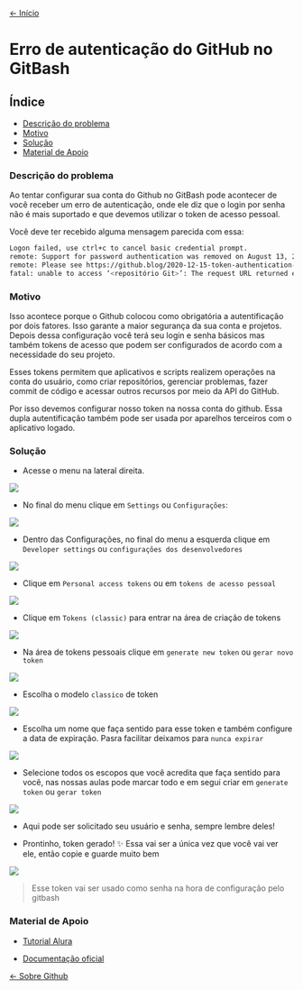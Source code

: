 [<- Início](../README.md)

# Erro de autenticação do GitHub no GitBash

## Índice
- [Descrição do problema](#descrição-do-problema)
- [Motivo](#motivo)
- [Solução](#solução)
- [Material de Apoio](#material-de-apoio)

### Descrição do problema
Ao tentar configurar sua conta do Github no GitBash pode acontecer de você receber um erro de autenticação, onde ele diz que o login por senha não é mais suportado e que devemos utilizar o token de acesso pessoal.

Você deve ter recebido alguma mensagem parecida com essa:
```bash
Logon failed, use ctrl+c to cancel basic credential prompt.
remote: Support for password authentication was removed on August 13, 2021. Please use a personal access token instead.
remote: Please see https://github.blog/2020-12-15-token-authentication-requirements-for-git-operations/ for more information.
fatal: unable to access ‘<repositório Git>’: The request URL returned error: 403 
```

### Motivo
Isso acontece porque o Github colocou como obrigatória a autentificação por dois fatores. Isso garante a maior segurança da sua conta e projetos. Depois dessa configuração você terá seu login e senha básicos mas também tokens de acesso que podem ser configurados de acordo com a necessidade do seu projeto.

Esses tokens permitem que aplicativos e scripts realizem operações na conta do usuário, como criar repositórios, gerenciar problemas, fazer commit de código e acessar outros recursos por meio da API do GitHub.

Por isso devemos configurar nosso token na nossa conta do github. Essa dupla autentificação também pode ser usada por aparelhos terceiros com o aplicativo logado.

### Solução

- Acesse o menu na lateral direita.
<img src="../imgs/git/git-perfil-menu.png" />

- No final do menu clique em `Settings` ou `Configurações`:
<img src="../imgs/git/git-menu.png" />

- Dentro das Configurações, no final do menu a esquerda clique em `Developer settings` ou `configurações dos desenvolvedores` 
<img src="../imgs/git/git-settings.png" />

- Clique em `Personal access tokens` ou em `tokens de acesso pessoal`
<img src="../imgs/git/git-settings-dev.png" />

- Clique em `Tokens (classic)` para entrar na área de criação de tokens
<img src="../imgs/git/git-settings-dev-token.png"/>

- Na área de tokens pessoais clique em `generate new token` ou `gerar novo token`
<img src="../imgs/git/git-token-generate.png"/>

- Escolha o modelo `classico` de token
<img src="../imgs/git/git-token-generate-classic.png"/>

- Escolha um nome que faça sentido para esse token e também configure a data de expiração. Pasra facilitar deixamos para `nunca expirar`
<img src="../imgs/git/git-token-new.png"/>

- Selecione todos os escopos que você acredita que faça sentido para você, nas nossas aulas pode marcar todo e em segui criar em `generate token` ou `gerar token`
<img src="../imgs/git/git-token-new-generate.png">

- Aqui pode ser solicitado seu usuário e senha, sempre lembre deles!

- Prontinho, token gerado! ✨ 
Essa vai ser a única vez que você vai ver ele, então copie e guarde muito bem
<img src="../imgs/git/git-token-confirmado.png"/>

>  Esse token vai ser usado como senha na hora de configuração pelo gitbash

### Material de Apoio
- [Tutorial Alura](
https://www.alura.com.br/artigos/nova-exigencia-do-git-de-autenticacao-por-token-o-que-e-o-que-devo-fazer
)

- [Documentação oficial](https://docs.github.com/pt/apps/oauth-apps/building-oauth-apps/scopes-for-oauth-apps)

[<- Sobre Github](./04-sobre-github.md)